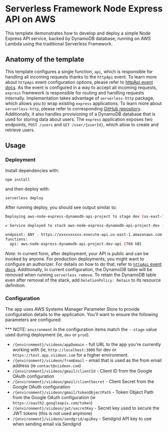 <!--
title: 'Serverless Framework Node Express API service backed by DynamoDB on AWS'
description: 'This template demonstrates how to develop and deploy a simple Node Express API service backed by DynamoDB running on AWS Lambda using the traditional Serverless Framework.'
layout: Doc
framework: v3
platform: AWS
language: nodeJS
priority: 1
authorLink: 'https://github.com/serverless'
authorName: 'Serverless, inc.'
authorAvatar: 'https://avatars1.githubusercontent.com/u/13742415?s=200&v=4'
-->

# Serverless Framework Node Express API on AWS

This template demonstrates how to develop and deploy a simple Node Express API service, backed by DynamoDB database, running on AWS Lambda using the traditional Serverless Framework.


## Anatomy of the template

This template configures a single function, `api`, which is responsible for handling all incoming requests thanks to the `httpApi` event. To learn more about `httpApi` event configuration options, please refer to [httpApi event docs](https://www.serverless.com/framework/docs/providers/aws/events/http-api/). As the event is configured in a way to accept all incoming requests, `express` framework is responsible for routing and handling requests internally. Implementation takes advantage of `serverless-http` package, which allows you to wrap existing `express` applications. To learn more about `serverless-http`, please refer to corresponding [GitHub repository](https://github.com/dougmoscrop/serverless-http). Additionally, it also handles provisioning of a DynamoDB database that is used for storing data about users. The `express` application exposes two endpoints, `POST /users` and `GET /user/{userId}`, which allow to create and retrieve users.

## Usage

### Deployment

Install dependencies with:

```
npm install
```

and then deploy with:

```
serverless deploy
```

After running deploy, you should see output similar to:

```bash
Deploying aws-node-express-dynamodb-api-project to stage dev (us-east-1)

✔ Service deployed to stack aws-node-express-dynamodb-api-project-dev (196s)

endpoint: ANY - https://xxxxxxxxxx.execute-api.us-east-1.amazonaws.com
functions:
  api: aws-node-express-dynamodb-api-project-dev-api (766 kB)
```

_Note_: In current form, after deployment, your API is public and can be invoked by anyone. For production deployments, you might want to configure an authorizer. For details on how to do that, refer to [`httpApi` event docs](https://www.serverless.com/framework/docs/providers/aws/events/http-api/). Additionally, in current configuration, the DynamoDB table will be removed when running `serverless remove`. To retain the DynamoDB table even after removal of the stack, add `DeletionPolicy: Retain` to its resource definition.

### Configuration

The app uses AWS Systems Manager Parameter Store to provide configuration details to the application. You'll want to ensure the following parameters are configured:

*** NOTE: `environment` in the configuration items match the `--stage` value used during deployment (ie, `dev` or `prod`).

* `/{environment}/viideon/appDomain` - full URL to the app you're currently working with (ie, `http://localhost:3000` for dev or `https://test.app.viideon.com` for a higher environment.
* `/{environment}/viideon/fromEmail` - email that is used as the from email address (ie `contact@viideon.com`)
* `/{environment}/viideon/gmail/clientId` - Client ID from the Google OAuth configuration
* `/{environment}/viideon/gmail/clientSecret` - Client Secret from the Google OAuth configuration
* `/{environment}/viideon/gmail/tokenObjectPath` - Token Object Path from the Google OAuth configuration (ie `https://oauth2.googleapis.com/token`)
* `/{environment}/viideon/jwt/secretKey` - Secret key used to secure the JWT tokens (this is not used anymore)
* `/{environment}/viideon/sendgrid/apiKey` - Sendgrid API key to use when sending email via Sendgrid
